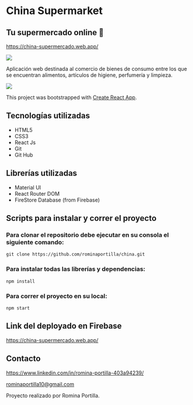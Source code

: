 # China Supermarket 
## Tu supermercado online 🛒
https://china-supermercado.web.app/

![](https://i.ibb.co/4M2KCPs/screen1.png)

Aplicación web destinada al comercio de bienes de consumo entre los que se encuentran alimentos, artículos de higiene, perfumería y limpieza.

![](https://i.ibb.co/TDygvFG/screen2.png)

This project was bootstrapped with [Create React App](https://github.com/facebook/create-react-app).

## Tecnologías utilizadas
- HTML5
- CSS3
- React Js
- Git
- Git Hub

## Librerías utilizadas
- Material UI
- React Router DOM
- FireStore Database (from Firebase)

## Scripts para instalar y correr el proyecto 
### Para clonar el repositorio debe ejecutar en su consola el siguiente comando:
`git clone https://github.com/rominaportilla/china.git`
### Para instalar todas las librerías y dependencias:
`npm install`
### Para correr el proyecto en su local:
`npm start`

## Link del deployado en Firebase
https://china-supermercado.web.app/

## Contacto
https://www.linkedin.com/in/romina-portilla-403a94239/

rominaportilla10@gmail.com

Proyecto realizado por Romina Portilla.